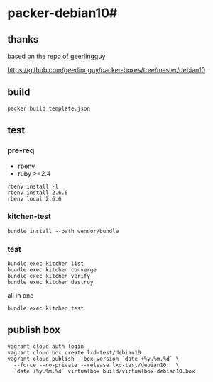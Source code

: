 # packer-debian10#

## thanks

based on the repo of geerlingguy

https://github.com/geerlingguy/packer-boxes/tree/master/debian10

## build

```
packer build template.json
```

## test

### pre-req

- rbenv
- ruby >=2.4

```
rbenv install -l
rbenv install 2.6.6
rbenv local 2.6.6
```

### kitchen-test

```
bundle install --path vendor/bundle
```

### test

```
bundle exec kitchen list
bundle exec kitchen converge
bundle exec kitchen verify
bundle exec kitchen destroy
```

all in one 

```
bundle exec kitchen test
```

## publish box

```shell
vagrant cloud auth login
vagrant cloud box create lxd-test/debian10
vagrant cloud publish --box-version `date +%y.%m.%d` \
  --force --no-private --release lxd-test/debian10   \
  `date +%y.%m.%d` virtualbox build/virtualbox-debian10.box
```


